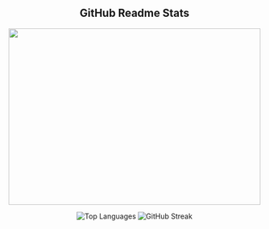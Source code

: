 <div>
  <p>
    <h2 align="center">GitHub Readme Stats</h2>
  </p>
</div>

<div align="center">
  <img src="https://cdn.discordapp.com/attachments/826814606298316882/1142168669875613796/image.png" alt="" width=500 height=350/>
</div>

<div style="display: flex; justify-content: center;">
  <div>
    <p align="center">
      <img src="https://github-readme-stats.vercel.app/api/top-langs?username=denizisikli&show_icons=true&locale=en&layout=compact&langs_count=10&count_private=true&theme=tokyonight" alt="Top Languages" />
      <img src="https://github-readme-streak-stats.herokuapp.com/?user=denizisikli&include_private=true&theme=tokyonight" alt="GitHub Streak" />
    </p>
  </div>
</div>
